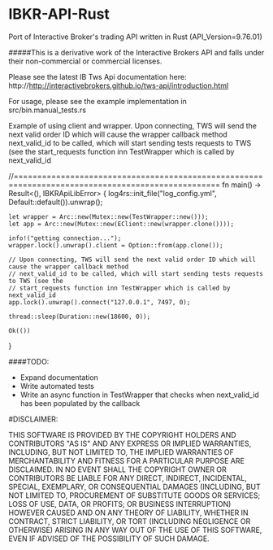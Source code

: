 # IBKR-API-Rust
Port of Interactive Broker's trading API written in Rust (API_Version=9.76.01)

#####This is a derivative work of the Interactive Brokers API and falls under their non-commercial or commercial licenses.

Please see the latest IB Tws Api documentation here: http://http://interactivebrokers.github.io/tws-api/introduction.html

For usage, please see the example implementation in src/bin.manual_tests.rs

Example of using client and wrapper.
Upon connecting, TWS will send the next valid order ID which will cause the wrapper callback method
next_valid_id to be called, which will start sending tests requests to TWS (see the
start_requests function inn TestWrapper which is called by next_valid_id

//==================================================================================================
fn main() -> Result<(), IBKRApiLibError> {
    log4rs::init_file("log_config.yml", Default::default()).unwrap();

    let wrapper = Arc::new(Mutex::new(TestWrapper::new()));
    let app = Arc::new(Mutex::new(EClient::new(wrapper.clone())));

    info!("getting connection...");
    wrapper.lock().unwrap().client = Option::from(app.clone());

    // Upon connecting, TWS will send the next valid order ID which will cause the wrapper callback method
    // next_valid_id to be called, which will start sending tests requests to TWS (see the
    // start_requests function inn TestWrapper which is called by next_valid_id
    app.lock().unwrap().connect("127.0.0.1", 7497, 0);

    thread::sleep(Duration::new(18600, 0));

    Ok(())
}


####TODO:
* Expand documentation
* Write automated tests
* Write an async function in TestWrapper that checks when next_valid_id has been populated by the callback

#DISCLAIMER:

THIS SOFTWARE IS PROVIDED BY THE COPYRIGHT HOLDERS AND CONTRIBUTORS "AS IS" AND ANY EXPRESS OR IMPLIED WARRANTIES, INCLUDING, BUT NOT LIMITED TO, THE IMPLIED WARRANTIES OF MERCHANTABILITY AND FITNESS FOR A PARTICULAR PURPOSE ARE DISCLAIMED. IN NO EVENT SHALL THE COPYRIGHT OWNER OR CONTRIBUTORS BE LIABLE FOR ANY DIRECT, INDIRECT, INCIDENTAL, SPECIAL, EXEMPLARY, OR CONSEQUENTIAL DAMAGES (INCLUDING, BUT NOT LIMITED TO, PROCUREMENT OF SUBSTITUTE GOODS OR SERVICES; LOSS OF USE, DATA, OR PROFITS; OR BUSINESS INTERRUPTION) HOWEVER CAUSED AND ON ANY THEORY OF LIABILITY, WHETHER IN CONTRACT, STRICT LIABILITY, OR TORT (INCLUDING NEGLIGENCE OR OTHERWISE) ARISING IN ANY WAY OUT OF THE USE OF THIS SOFTWARE, EVEN IF ADVISED OF THE POSSIBILITY OF SUCH DAMAGE.
